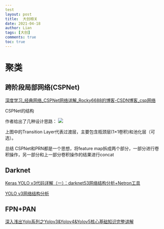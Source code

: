 ```yaml
---
test
layout: post
title:  大创相关
date: 2021-04-18
author: Lian 
tags: [大创]
comments: true
toc: true
---
```


# 聚类

## 跨阶段局部网络(CSPNet)

[深度学习_经典网络_CSPNet网络详解_Rocky6688的博客-CSDN博客_csp网络](https://blog.csdn.net/Rocky6688/article/details/108103551)

CSPNet的结构

作者给出了几种设计思路：
<img src = "https://img-blog.csdnimg.cn/2020081916234365.png?x-oss-process=image/watermark,type_ZmFuZ3poZW5naGVpdGk,shadow_10,text_aHR0cHM6Ly9ibG9nLmNzZG4ubmV0L1JvY2t5NjY4OA==,size_16,color_FFFFFF,t_70#pic_center">


上图中的Transition Layer代表过渡层，主要包含瓶颈层(1×1卷积)和池化层（可选）。

总结
CSPNet和PRN都是一个思想，将feature map拆成两个部分，一部分进行卷积操作，另一部分和上一部分卷积操作的结果进行concat

## Darknet
[Keras YOLO v3代码详解（一）：darknet53网络结构分析+Netron工具](https://blog.csdn.net/weixin_41943311/article/details/94436404)

[YOLO v3网络结构分析](https://blog.csdn.net/qq_37541097/article/details/81214953#commentBox)

## FPN+PAN
[深入浅出Yolo系列之Yolov3&Yolov4&Yolov5核心基础知识完整讲解](https://zhuanlan.zhihu.com/p/143747206)